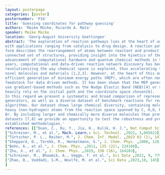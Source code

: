```yaml
---
layout: posterpage
categories: [poster]
posternumber: 'P16'
title: 'Guessing coordinates for pathway guessing'
authors: 'Maike Mücke, Ricardo A. Mata'
speaker: Maike Mücke 
location: 'Georg-August University Goettingen'
abstract: 'The exploration of reaction pathways lies at the heart of understanding chemical processes,
with applications ranging from catalysis to drug design. A reaction path in its fundamental
form describes the rearrangement of atoms between reactant and product state along a
connected set of structures, providing insight into the kinetics of the reaction. With the
advancement of computational hardware and quantum chemical methods in the recent
years, computational and data-driven reaction network discovery has become accessible,
revolutionizing the way chemical space is explored, thus accelerating the development of
novel molecules and materials [1,2,3]. However, at the heart of this endeavour still lies the
efficient generation of minimum energy paths (MEP), which are often needed a priori as
feedstock for data driven methods. It has been shown that the MEP generated by common
use gradient-based methods such as the Nudge Elastic Band (NEB)[4] or string[5] method
heavily rely on the initial path and the coordinate space chosen[6].
In this regard we present a systematic and broad comparison of representations used in MEP
generators, as well as a diverse dataset of benchmark reactions for reaction-exploration
algorithms. Our dataset shows large chemical diversity, containing molecules with up to 21
heavy (non-hydrogen) atoms from the reaction space spanned by C, H,O, N, S, P, B, F, Cl and
Br. By including larger and chemically more diverse molecules than previously established
datasets [7,8] we provide an opportunity to test the robustness and predictive capabilities of
established methodologies.'
references: [["Duan, C., Du, Y., Jia, H., Kulik, H. J.", Nat Comput Sci ,2023, 3,1045–1055],
["Schreiner, M., et al.", Mach. Learn.: Sci. Technol. ,2022, 3,045022],
["Türtscher, P. L., Reiher, M.", J. Chem. Inf. Model. ,2023 63 (1), 147-160],
["Sheppard, D., Terekk, R., Henkelmann, G.", J. Chem. Phys. ,2008, 128, 134106],
["Behn, A., et al.", J. Chem. Phys. ,2011, 135 (22), 224108],
["Zhu, X., et al.", J. Chem. Phys. ,2019, 150 (16), 164103],
["Schreiner, M., Bhowmik, A., Vegge, T. et al.", Sci Data ,2022, 9, 779],
["Zhao, Q., Vaddadi, S.M., Woulfe, M. et al.", Sci Data ,2023,10, 145]
]
---
```


